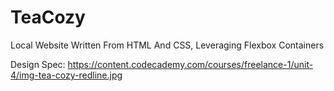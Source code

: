 # TeaCozy

Local Website Written From HTML And CSS, Leveraging Flexbox Containers 

Design Spec: https://content.codecademy.com/courses/freelance-1/unit-4/img-tea-cozy-redline.jpg
